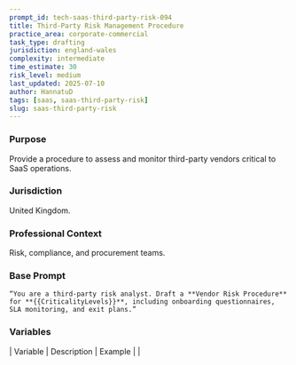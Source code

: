 ```yaml
---
prompt_id: tech-saas-third-party-risk-094
title: Third-Party Risk Management Procedure
practice_area: corporate-commercial
task_type: drafting
jurisdiction: england-wales
complexity: intermediate
time_estimate: 30
risk_level: medium
last_updated: 2025-07-10
author: HannatuD
tags: [saas, saas-third-party-risk]
slug: saas-third-party-risk
---
```


### Purpose  
Provide a procedure to assess and monitor third-party vendors critical to SaaS operations.

### Jurisdiction  
United Kingdom.

### Professional Context  
Risk, compliance, and procurement teams.

### Base Prompt  
```text
“You are a third-party risk analyst. Draft a **Vendor Risk Procedure** for **{{CriticalityLevels}}**, including onboarding questionnaires, SLA monitoring, and exit plans.”
```

### Variables  
| Variable | Description | Example |
|

